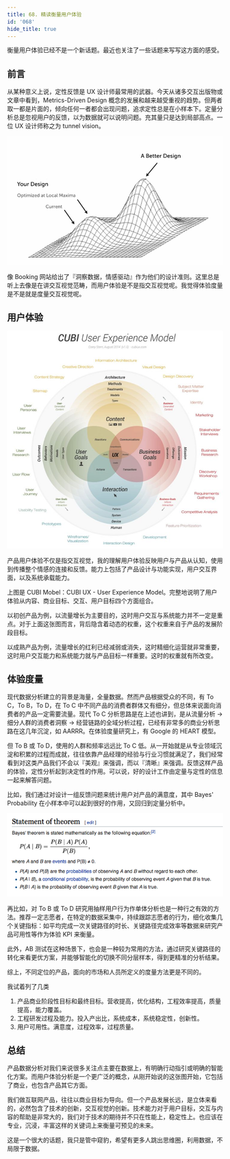 ```yaml
---
title: 68. 精读衡量用户体验
id: '068'
hide_title: true
---
```


衡量用户体验已经不是一个新话题。最近也关注了一些话题来写写这方面的感受。

## 前言

从某种意义上说，定性反馈是 UX 设计师最常用的武器。今天从诸多交互出版物或文章中看到，Metrics-Driven Design 概念的发展和越来越受重视的趋势。但两者取一都是片面的，倾向任何一者都会出现问题，追求定性总是在小样本下。定量分析总是忽视用户的反馈，以为数据就可以说明问题。充其量只是达到局部高点。一位 UX 设计师称之为 tunnel vision。

<img src="assets/68/1.png" />

像 Booking 网站给出了『洞察数据，情感驱动』作为他们的设计准则。这里总是听上去像是在讲交互视觉范畴，而用户体验是不是指交互视觉呢。我觉得体验度量是不是就是度量交互视觉呢。

## 用户体验

<img src="assets/68/2.jpg" />

产品用户体验不仅是指交互视觉，我的理解用户体验反映用户与产品从认知，使用到传播整个情感的连接和反馈。能力上包括了产品设计与功能实现，用户交互界面，以及系统承载能力。

上图是 CUBI Mobel：CUBI UX - User Experience Model。完整地说明了用户体验从内容、商业目标、交互、用户目标四个方面组合。

以初创产品为例，以流量增长为主要目的，这时用户交互与系统能力并不一定是重点。对于上面这张图而言，背后隐含着动态的权重，这个权重来自于产品的发展阶段目标。

以成熟产品为例，流量增长的红利已经减弱或消失，这时精细化运营就非常重要，这时用户交互能力和系统能力就与产品目标一样重要。这时的权重就有所改变。

## 体验度量

现代数据分析建立的背景是海量，全量数据。然而产品根据受众的不同，有 To C，To B，To D，在 To C 中不同产品的消费者群体又有细分，但总体来说面向消费者的产品一定需要流量。现代 To C 分析思路是在上述也讲到，是从流量分析 -> 细分人群的消费者洞察 -> 经营链路的全域分析过程，已经有非常多的商业分析思路在这几年沉淀，如 AARRR。在体验度量研究上，有 Google 的 HEART 模型。

但 To B 或 To D，使用的人群和频率远远比 To C 低。从一开始就是从专业领域沉淀和积累的过程而成就，往往依靠产品经理的经验与行业习惯就满足了，我们经常看到对这类产品我们不会以『美观』来强调，而以『清晰』来强调。反馈这样产品的体验，定性分析起到决定性的作用。可以说，好的设计工作由定量与定性的信息一起来解答问题。

比如，我们通过对设计一组反馈问题来统计用户对产品的满意度，其中 Bayes' Probability 在小样本中可以起到很好的作用，又回归到定量分析中。

<img src="assets/68/3.png" />

再比如，对 To B 或 To D 研究用抽样用户行为作单体分析也是一种行之有效的方法。推荐一定志愿者，在特定的数据采集中，持续跟踪志愿者的行为，细化收集几个关键指标：如平均完成一次关键路径的时长、关键路径完成效率等数据来研究产品可用性等作为体验 KPI 来衡量。

此外，AB 测试在这种场景下，也会是一种较为常用的方法，通过研究关键路径的转化来看更优方案，并能够智能化的切换不同分层样本，得到更精准的分析结果。

综上，不同定位的产品，面向的市场和人员所定义的度量方法更是不同的。

我试着列了几类

1. 产品商业阶段性目标和最终目标。营收提高，优化结构，工程效率提高，质量提高，能力覆盖。
2. 工程研发过程及能力。投入产出比，系统成本，系统稳定性，创新性。
3. 用户可用性。满意度，过程效率，过程质量。

## 总结

产品数据分析对我们来说很多关注点主要在数据上，有明确行动指引或明确的智能化方案。而用户体验分析是一个更广泛的概念，从刚开始说的这张图开始，它包括了商业，也包含产品其它方面。

我们做互联网产品，往往以商业目标为导向。但一个产品发展长远，是立体来看的，必然包含了技术的创新，交互视觉的创新。技术能力对于用户目标，交互与内容的帮助是非常大的，我们对于技术的期待并不只在性能上，稳定性上。也应该在专业，沉浸，丰富这样的关键词上来衡量可预见的未来。

这是一个很大的话题，我只是管中窥豹，希望有更多人跳出思维圈，利用数据，不局限于数据。
